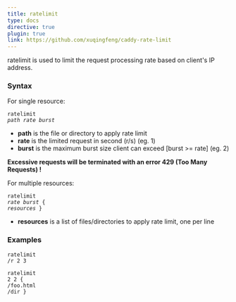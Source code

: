 ```yaml
---
title: ratelimit
type: docs
directive: true
plugin: true
link: https://github.com/xuqingfeng/caddy-rate-limit
---
```


ratelimit is used to limit the request processing rate based on client's IP address.

### Syntax

For single resource:

<code class="block"><span class="hl-directive">ratelimit</span> <span class="hl-arg"><i>path rate burst</i></span></code>

*   **path** is the file or directory to apply rate limit
*   **rate** is the limited request in second (r/s) (eg. 1)
*   **burst** is the maximum burst size client can exceed [burst >= rate] (eg. 2)

**Excessive requests will be terminated with an error 429 (Too Many Requests) !**

For multiple resources:

<code class="block"><span class="hl-directive">ratelimit</span> <span class="hl-arg"><i>rate burst</i></span> {
    <span class="hl-subdirective"><i>resources</i></span>
}</code>

*   **resources** is a list of files/directories to apply rate limit, one per line

### Examples

<code class="block"><span class="hl-directive">ratelimit</span> <span class="hl-arg">/r 2 3</span></code>

<code class="block"><span class="hl-directive">ratelimit</span> <span class="hl-arg">2 2</span> {
    <span class="hl-subdirective">/foo.html</span>
    <span class="hl-subdirective">/dir</span>
}</code>
